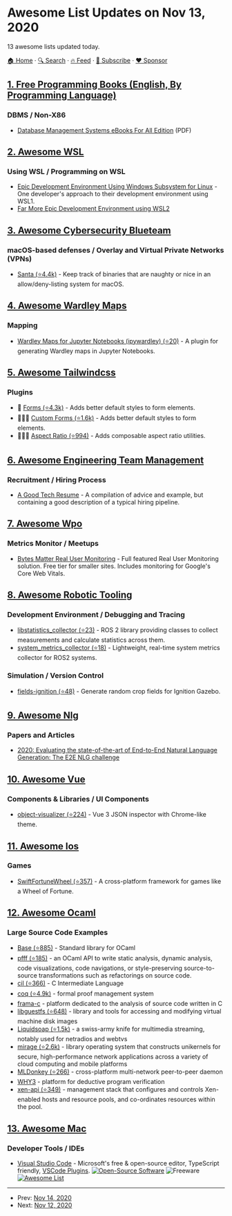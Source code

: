 # Awesome List Updates on Nov 13, 2020

13 awesome lists updated today.

[🏠 Home](/README.md) · [🔍 Search](https://www.trackawesomelist.com/search/) · [🔥 Feed](https://www.trackawesomelist.com/rss.xml) · [📮 Subscribe](https://trackawesomelist.us17.list-manage.com/subscribe?u=d2f0117aa829c83a63ec63c2f&id=36a103854c) · [❤️  Sponsor](https://github.com/sponsors/theowenyoung)



## [1. Free Programming Books (English, By Programming Language)](/content/EbookFoundation/free-programming-books/README.md)

### DBMS / Non-X86

*   [Database Management Systems eBooks For All Edition](http://www.lincoste.com/ebooks/english/pdf/computers/database_management_systems.pdf) (PDF)

## [2. Awesome WSL](/content/sirredbeard/Awesome-WSL/README.md)

### Using WSL / Programming on WSL

*   [Epic Development Environment Using Windows Subsystem for Linux](https://medium.com/@johnwoodruff91/epic-dev-environment-with-wsl-dc81e234ae61) - One developer's approach to their development environment using WSL1.
*   [Far More Epic Development Environment using WSL2](https://dev.to/johnbwoodruff/far-more-epic-development-environment-using-wsl-2-439g)

## [3. Awesome Cybersecurity Blueteam](/content/fabacab/awesome-cybersecurity-blueteam/README.md)

### macOS-based defenses / Overlay and Virtual Private Networks (VPNs)

*   [Santa (⭐4.4k)](https://github.com/google/santa) - Keep track of binaries that are naughty or nice in an allow/deny-listing system for macOS.

## [4. Awesome Wardley Maps](/content/wardley-maps-community/awesome-wardley-maps/README.md)

### Mapping

*   [Wardley Maps for Jupyter Notebooks (ipywardley) (⭐20)](https://github.com/anjackson/ipywardley) - A plugin for generating Wardley maps in Jupyter Notebooks.

## [5. Awesome Tailwindcss](/content/aniftyco/awesome-tailwindcss/README.md)

### Plugins

*   💙 [Forms (⭐4.3k)](https://github.com/tailwindlabs/tailwindcss-forms) - Adds better default styles to form elements.
*   🛑🧩💙 [Custom Forms (⭐1.6k)](https://github.com/tailwindlabs/tailwindcss-custom-forms) - Adds better default styles to form elements.
*   🛑💙💼 [Aspect Ratio (⭐994)](https://github.com/tailwindlabs/tailwindcss-aspect-ratio) - Adds composable aspect ratio utilities.

## [6. Awesome Engineering Team Management](/content/kdeldycke/awesome-engineering-team-management/README.md)

### Recruitment / Hiring Process

*   [A Good Tech Resume](https://thetechresume.com/A_Good_Tech_Resume.pdf) - A compilation of advice and example, but containing a good description of a typical hiring pipeline.

## [7. Awesome Wpo](/content/davidsonfellipe/awesome-wpo/README.md)

### Metrics Monitor / Meetups

*   [Bytes Matter Real User Monitoring](https://www.bytesmatter.io) - Full featured Real User Monitoring solution. Free tier for smaller sites. Includes monitoring for Google's Core Web Vitals.

## [8. Awesome Robotic Tooling](/content/protontypes/awesome-robotic-tooling/README.md)

### Development Environment / Debugging and Tracing

*   [libstatistics\_collector (⭐23)](https://github.com/ros-tooling/libstatistics_collector) - ROS 2 library providing classes to collect measurements and calculate statistics across them.
*   [system\_metrics\_collector (⭐18)](https://github.com/ros-tooling/system_metrics_collector) - Lightweight, real-time system metrics collector for ROS2 systems.

### Simulation / Version Control

*   [fields-ignition (⭐48)](https://github.com/azazdeaz/fields-ignition) - Generate random crop fields for Ignition Gazebo.

## [9. Awesome Nlg](/content/accelerated-text/awesome-nlg/README.md)

### Papers and Articles

*   [2020: Evaluating the state-of-the-art of End-to-End Natural Language Generation: The E2E NLG challenge](https://www.sciencedirect.com/science/article/pii/S0885230819300919)

## [10. Awesome Vue](/content/vuejs/awesome-vue/README.md)

### Components & Libraries / UI Components

*   [object-visualizer (⭐224)](https://github.com/iendeavor/object-visualizer) - Vue 3 JSON inspector with Chrome-like theme.

## [11. Awesome Ios](/content/vsouza/awesome-ios/README.md)

### Games

*   [SwiftFortuneWheel (⭐357)](https://github.com/sh-khashimov/SwiftFortuneWheel) - A cross-platform framework for games like a Wheel of Fortune.

## [12. Awesome Ocaml](/content/ocaml-community/awesome-ocaml/README.md)

### Large Source Code Examples

*   [Base (⭐885)](https://github.com/janestreet/base) - Standard library for OCaml
*   [pfff (⭐185)](https://github.com/returntocorp/pfff) - an OCaml API to write static analysis, dynamic analysis, code visualizations, code navigations, or style-preserving source-to-source transformations such as refactorings on source code.
*   [cil (⭐366)](https://github.com/cil-project/cil) - C Intermediate Language
*   [coq (⭐4.9k)](https://github.com/coq/coq) - formal proof management system
*   [frama-c](https://git.frama-c.com/pub/frama-c) - platform dedicated to the analysis of source code written in C
*   [libguestfs (⭐648)](https://github.com/libguestfs/libguestfs) - library and tools for accessing and modifying virtual machine disk images
*   [Liquidsoap (⭐1.5k)](https://github.com/savonet/liquidsoap) - a swiss-army knife for multimedia streaming, notably used for netradios and webtvs
*   [mirage (⭐2.6k)](https://github.com/mirage/mirage) -  library operating system that constructs unikernels for secure, high-performance network applications across a variety of cloud computing and mobile platforms
*   [MLDonkey (⭐266)](https://github.com/ygrek/mldonkey) - cross-platform multi-network peer-to-peer daemon
*   [WHY3](https://gitlab.inria.fr/why3/why3) - platform for deductive program verification
*   [xen-api (⭐349)](https://github.com/xapi-project/xen-api) - management stack that configures and controls Xen-enabled hosts and resource pools, and co-ordinates resources within the pool.

## [13. Awesome Mac](/content/jaywcjlove/awesome-mac/README.md)

### Developer Tools / IDEs

*   [Visual Studio Code](https://code.visualstudio.com/) - Microsoft's free & open-source editor, TypeScript friendly, [VSCode Plugins](https://github.com/jaywcjlove/awesome-mac/blob/master/README.md/editor-plugin.md#vscode-plugin). [![Open-Source Software](https://jaywcjlove.github.io/sb/ico/min-oss.svg "Open Source Software")](https://github.com/Microsoft/vscode) ![Freeware](https://jaywcjlove.github.io/sb/ico/min-free.svg "Freeware") [![Awesome List](https://jaywcjlove.github.io/sb/ico/min-awesome.svg "Awesome List")](https://github.com/viatsko/awesome-vscode#readme)

---

- Prev: [Nov 14, 2020](/content/2020/11/14/README.md)
- Next: [Nov 12, 2020](/content/2020/11/12/README.md)
